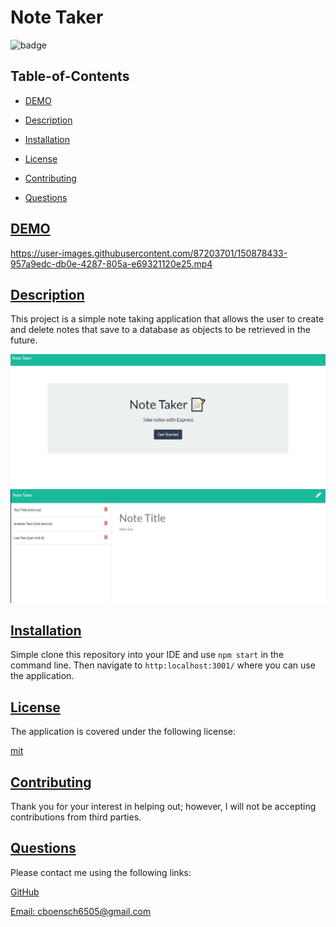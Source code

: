 
# Note Taker


![badge](https://img.shields.io/badge/license-mit-blue)


## Table-of-Contents

* [DEMO](#demo)

* [Description](#description)

* [Installation](#installation)

* [License](#license)

* [Contributing](#contributing)

* [Questions](#questions)


## [DEMO](#table-of-contents)

https://user-images.githubusercontent.com/87203701/150878433-957a9edc-db0e-4287-805a-e69321120e25.mp4


## [Description](#table-of-contents)

This project is a simple note taking application that allows the user to create and delete notes that save to a database as objects to be retrieved in the future.

![screenCaptureOfNoteTakerLanding](/public/assets/img/noteTakerCAPTURE01.jpg)
![screenCaptureOfNoteTakerMain](/public/assets/img/noteTakerCAPTURE02.jpg)


## [Installation](#table-of-contents)

Simple clone this repository into your IDE and use `npm start` in the command line. Then navigate to `http:localhost:3001/` where you can use the application.


## [License](#table-of-contents)

The application is covered under the following license:


[mit](https://choosealicense.com/licenses/mit)



## [Contributing](#table-of-contents)


Thank you for your interest in helping out; however, I will not be accepting contributions from third parties.


## [Questions](#table-of-contents)

Please contact me using the following links:

[GitHub](https://github.com/cboensch6505)

[Email: cboensch6505@gmail.com](mailto:cboensch6505@gmail.com)
